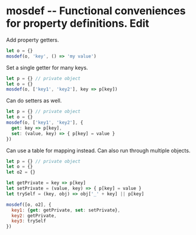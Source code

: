 # mosdef -- Functional conveniences for property definitions. Edit

Add property getters.

```javascript
let o = {}
mosdef(o, 'key', () => 'my value')
```

Set a single getter for many keys.

```javascript
let p = {} // private object
let o = {}
mosdef(o, ['key1', 'key2'], key => p[key])
```

Can do setters as well.

```javascript
let p = {} // private object
let o = {}
mosdef(o, ['key1', 'key2'], {
  get: key => p[key],
  set: (value, key) => { p[key] = value }
})
```

Can use a table for mapping instead. Can also run through multiple objects.

```javascript
let p = {} // private object
let o = {}
let o2 = {}

let getPrivate = key => p[key]
let setPrivate = (value, key) => { p[key] = value }
let trySelf = (key, obj) => obj['_' + key] || p[key]

mosdef([o, o2], {
  key1: {get: getPrivate, set: setPrivate},
  key2: getPrivate,
  key3: trySelf
})
```
